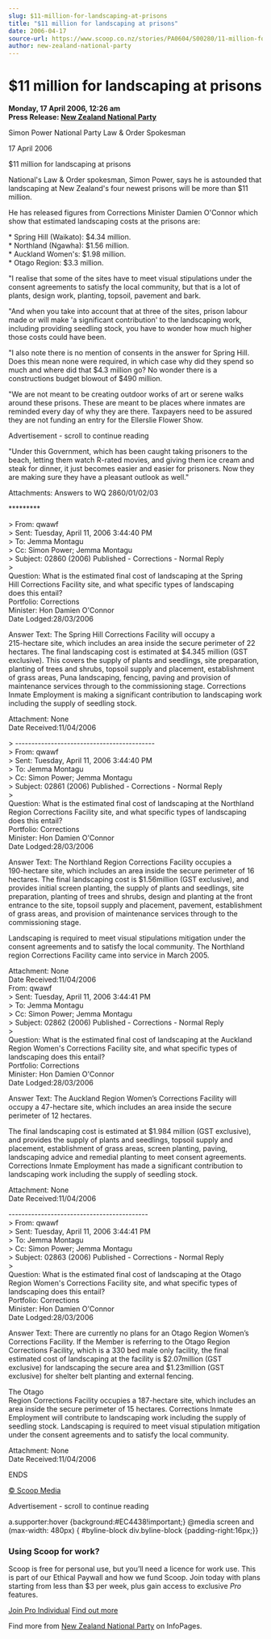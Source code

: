 ```yaml
---
slug: $11-million-for-landscaping-at-prisons
title: "$11 million for landscaping at prisons"
date: 2006-04-17
source-url: https://www.scoop.co.nz/stories/PA0604/S00280/11-million-for-landscaping-at-prisons.htm
author: new-zealand-national-party
---
```

$11 million for landscaping at prisons
======================================

**Monday, 17 April 2006, 12:26 am**  
**Press Release: [New Zealand National Party](https://info.scoop.co.nz/New_Zealand_National_Party)**

Simon Power National Party Law & Order Spokesman

17 April 2006

$11 million for landscaping at prisons

National's Law & Order spokesman, Simon Power, says he is astounded that landscaping at New Zealand's four newest prisons will be more than $11 million.

He has released figures from Corrections Minister Damien O'Connor which show that estimated landscaping costs at the prisons are:

\* Spring Hill (Waikato): $4.34 million.  
\* Northland (Ngawha): $1.56 million.  
\* Auckland Women's: $1.98 million.  
\* Otago Region: $3.3 million.

"I realise that some of the sites have to meet visual stipulations under the consent agreements to satisfy the local community, but that is a lot of plants, design work, planting, topsoil, pavement and bark.

"And when you take into account that at three of the sites, prison labour made or will make 'a significant contribution' to the landscaping work, including providing seedling stock, you have to wonder how much higher those costs could have been.

"I also note there is no mention of consents in the answer for Spring Hill. Does this mean none were required, in which case why did they spend so much and where did that $4.3 million go? No wonder there is a constructions budget blowout of $490 million.

"We are not meant to be creating outdoor works of art or serene walks around these prisons. These are meant to be places where inmates are reminded every day of why they are there. Taxpayers need to be assured they are not funding an entry for the Ellerslie Flower Show.

Advertisement - scroll to continue reading





"Under this Government, which has been caught taking prisoners to the beach, letting them watch R-rated movies, and giving them ice cream and steak for dinner, it just becomes easier and easier for prisoners. Now they are making sure they have a pleasant outlook as well."

Attachments: Answers to WQ 2860/01/02/03

\*\*\*\*\*\*\*\*\*

\> From: qwawf  
\> Sent: Tuesday, April 11, 2006 3:44:40 PM  
\> To: Jemma Montagu  
\> Cc: Simon Power; Jemma Montagu  
\> Subject: 02860 (2006) Published - Corrections - Normal Reply  
\>  
Question: What is the estimated final cost of landscaping at the Spring  
Hill Corrections Facility site, and what specific types of landscaping  
does this entail?  
Portfolio: Corrections  
Minister: Hon Damien O'Connor  
Date Lodged:28/03/2006

Answer Text: The Spring Hill Corrections Facility will occupy a  
215-hectare site, which includes an area inside the secure perimeter of 22 hectares. The final landscaping cost is estimated at $4.345 million (GST exclusive). This covers the supply of plants and seedlings, site preparation, planting of trees and shrubs, topsoil supply and placement, establishment of grass areas, Puna landscaping, fencing, paving and provision of maintenance services through to the commissioning stage. Corrections Inmate Employment is making a significant contribution to landscaping work including the supply of seedling stock.

Attachment: None  
Date Received:11/04/2006

\> -------------------------------------------  
\> From: qwawf  
\> Sent: Tuesday, April 11, 2006 3:44:40 PM  
\> To: Jemma Montagu  
\> Cc: Simon Power; Jemma Montagu  
\> Subject: 02861 (2006) Published - Corrections - Normal Reply  
\>  
Question: What is the estimated final cost of landscaping at the Northland Region Corrections Facility site, and what specific types of landscaping does this entail?  
Portfolio: Corrections  
Minister: Hon Damien O'Connor  
Date Lodged:28/03/2006

Answer Text: The Northland Region Corrections Facility occupies a  
190-hectare site, which includes an area inside the secure perimeter of 16 hectares. The final landscaping cost is $1.56million (GST exclusive), and provides initial screen planting, the supply of plants and seedlings, site preparation, planting of trees and shrubs, design and planting at the front entrance to the site, topsoil supply and placement, pavement, establishment of grass areas, and provision of maintenance services through to the commissioning stage.

Landscaping is required to meet visual stipulations mitigation under the consent agreements and to satisfy the local community. The Northland region Corrections Facility came into service in March 2005.

Attachment: None  
Date Received:11/04/2006  
From: qwawf  
\> Sent: Tuesday, April 11, 2006 3:44:41 PM  
\> To: Jemma Montagu  
\> Cc: Simon Power; Jemma Montagu  
\> Subject: 02862 (2006) Published - Corrections - Normal Reply  
\>  
Question: What is the estimated final cost of landscaping at the Auckland Region Women's Corrections Facility site, and what specific types of landscaping does this entail?  
Portfolio: Corrections  
Minister: Hon Damien O'Connor  
Date Lodged:28/03/2006

Answer Text: The Auckland Region Women’s Corrections Facility will occupy a 47-hectare site, which includes an area inside the secure perimeter of 12 hectares.

The final landscaping cost is estimated at $1.984 million (GST exclusive), and provides the supply of plants and seedlings, topsoil supply and placement, establishment of grass areas, screen planting, paving, landscaping advice and remedial planting to meet consent agreements. Corrections Inmate Employment has made a significant contribution to landscaping work including the supply of seedling stock.

Attachment: None  
Date Received:11/04/2006

\-------------------------------------------  
\> From: qwawf  
\> Sent: Tuesday, April 11, 2006 3:44:41 PM  
\> To: Jemma Montagu  
\> Cc: Simon Power; Jemma Montagu  
\> Subject: 02863 (2006) Published - Corrections - Normal Reply  
\>  
Question: What is the estimated final cost of landscaping at the Otago  
Region Women's Corrections Facility site, and what specific types of  
landscaping does this entail?  
Portfolio: Corrections  
Minister: Hon Damien O'Connor  
Date Lodged:28/03/2006

Answer Text: There are currently no plans for an Otago Region Women’s  
Corrections Facility. If the Member is referring to the Otago Region  
Corrections Facility, which is a 330 bed male only facility, the final  
estimated cost of landscaping at the facility is $2.07million (GST  
exclusive) for landscaping the secure area and $1.23million (GST  
exclusive) for shelter belt planting and external fencing.

The Otago  
Region Corrections Facility occupies a 187-hectare site, which includes an area inside the secure perimeter of 15 hectares. Corrections Inmate Employment will contribute to landscaping work including the supply of seedling stock. Landscaping is required to meet visual stipulation mitigation under the consent agreements and to satisfy the local community.

Attachment: None  
Date Received:11/04/2006

ENDS

  

[© Scoop Media](http://www.scoop.co.nz/about/terms.html)  

Advertisement - scroll to continue reading



a.supporter:hover {background:#EC4438!important;} @media screen and (max-width: 480px) { #byline-block div.byline-block {padding-right:16px;}}

### Using Scoop for work?

Scoop is free for personal use, but you’ll need a licence for work use. This is part of our Ethical Paywall and how we fund Scoop. Join today with plans starting from less than $3 per week, plus gain access to exclusive _Pro_ features.  
  
[Join Pro Individual](https://pro.scoop.co.nz/Individual/?from=ProIn24) [Find out more](https://pro.scoop.co.nz/using-scoop-for-work/?from=ProIn24)

Find more from [New Zealand National Party](https://info.scoop.co.nz/New_Zealand_National_Party) on InfoPages.